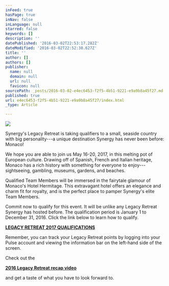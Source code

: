 ```yaml
---
inFeed: true
hasPage: true
inNav: false
inLanguage: null
starred: false
keywords: []
description: ''
datePublished: '2016-03-02T22:53:17.282Z'
dateModified: '2016-03-02T22:52:38.627Z'
title: ''
author: []
authors: []
publisher:
  name: null
  domain: null
  url: null
  favicon: null
sourcePath: _posts/2016-03-02-e4ec6453-f2f5-4b51-9221-e9a9b8a45f27.md
published: true
url: e4ec6453-f2f5-4b51-9221-e9a9b8a45f27/index.html
_type: Article

---
```

![](https://the-grid-user-content.s3-us-west-2.amazonaws.com/0a5f904c-25c3-4348-a018-b54fa0166c8e.jpg)

Synergy's Legacy Retreat is taking qualifiers to a small, seaside country with big personality---a unique destination Synergy has never been before: Monaco!

We hope you are able to join us May 16-20, 2017, in this melting pot of European culture. Drawing off of Spanish, French and Italian heritage, Monaco has a rich history with something for everyone to enjoy---sightseeing, gambling, museums, gardens, and beaches.

Qualified Team Members will be immersed in the fairytale glamour of Monaco's Hotel Hermitage. This extravagant hotel offers an elegance and charm fit for royalty, and is the perfect place to pamper Synergy's elite Team Members.

Commit now to qualify for this event. It will be unlike any Legacy Retreat Synergy has hosted before. The qualification period is January 1 to December 31, 2016\. Click the link below to learn how to qualify.

[**LEGACY RETREAT 2017 QUALIFICATIONS**][0]

Remember, you can track your Legacy Retreat points by logging into your Pulse account and viewing the information bar on the left-hand side of the screen.

Check out the 

[**2016 Legacy Retreat recap video**][1]

and get a taste of what you have to look forward to.

[0]: http://www.synergyworldwide.com/en-us/content/opportunity/legacyretreat
[1]: https://www.youtube.com/watch?v=t7ut354vL78